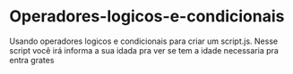 # Operadores-logicos-e-condicionais
Usando operadores logicos e condicionais para criar um script.js. Nesse script você irá informa a sua idada pra ver se tem a idade necessaria pra entra grates
